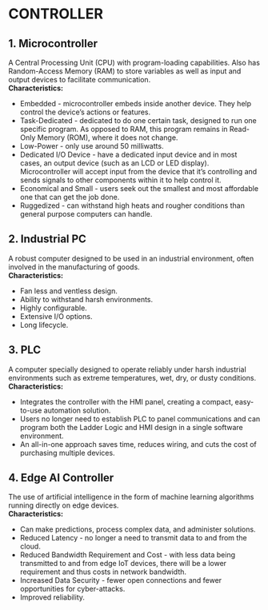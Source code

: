 # CONTROLLER
## 1. Microcontroller
A Central Processing Unit (CPU) with program-loading capabilities. Also has Random-Access Memory (RAM) to store variables as well as input and output devices to facilitate communication.\
**Characteristics:**
- Embedded - microcontroller embeds inside another device. They help control the device’s actions or features.
- Task-Dedicated - dedicated to do one certain task, designed to run one specific program. As opposed to RAM, this program remains in Read-Only Memory (ROM), where it does not change.
- Low-Power - only use around 50 milliwatts.
- Dedicated I/O Device - have a dedicated input device and in most cases, an output device (such as an LCD or LED display). Microcontroller will accept input from the device that it’s controlling and sends signals to other components within it to help control it.
- Economical and Small - users seek out the smallest and most affordable one that can get the job done.
- Ruggedized - can withstand high heats and rougher conditions than general purpose computers can handle.
## 2. Industrial PC
A robust computer designed to be used in an industrial environment, often involved in the manufacturing of goods.\
**Characteristics:**
- Fan less and ventless design.
- Ability to withstand harsh environments.
- Highly configurable.
- Extensive I/O options.
- Long lifecycle.
## 3. PLC
A computer specially designed to operate reliably under harsh industrial environments such as extreme temperatures, wet, dry, or dusty conditions.\
**Characteristics:**
- Integrates the controller with the HMI panel, creating a compact, easy-to-use automation solution. 
- Users no longer need to establish PLC to panel communications and can program both the Ladder Logic and HMI design in a single software environment. 
- An all-in-one approach saves time, reduces wiring, and cuts the cost of purchasing multiple devices.
## 4. Edge AI Controller
The use of artificial intelligence in the form of machine learning algorithms running directly on edge devices.\
**Characteristics:**
- Can make predictions, process complex data, and administer solutions.
- Reduced Latency - no longer a need to transmit data to and from the cloud.
- Reduced Bandwidth Requirement and Cost - with less data being transmitted to and from edge IoT devices, there will be a lower requirement and thus costs in network bandwidth.
- Increased Data Security - fewer open connections and fewer opportunities for cyber-attacks.
- Improved reliability.
